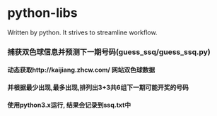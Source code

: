 # python-libs
Written by python. It strives to streamline workflow.

### 捕获双色球信息并预测下一期号码(guess_ssq/guess_ssq.py)
#### 动态获取http://kaijiang.zhcw.com/ 网站双色球数据
#### 并根据最少出现,最多出现,排列出3+3共6组下一期可能开奖的号码
#### 使用python3.x运行, 结果会记录到ssq.txt中
